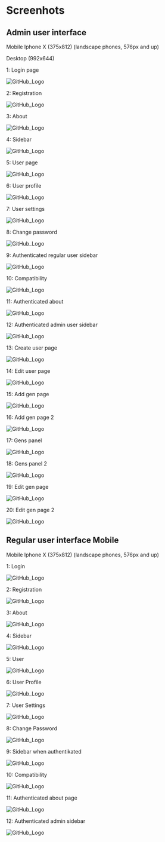 # Screenhots

## Admin user interface

Mobile Iphone X (375x812) (landscape phones, 576px and up)

Desktop (992x644)

1: Login page

![GitHub_Logo](/i/desktop/1.login.png)

2: Registration

![GitHub_Logo](/i/desktop/2.reg.png)

3: About

![GitHub_Logo](/i/desktop/3.about.png)

4: Sidebar

![GitHub_Logo](/i/desktop/4.sidebar.png)

5: User page

![GitHub_Logo](/i/desktop/5.user.png)

6: User profile

![GitHub_Logo](/i/desktop/6.userProfile.png)

7: User settings

![GitHub_Logo](/i/desktop/7.userSettings.png)

8: Change password

![GitHub_Logo](/i/desktop/8.changePas.png)

9: Authenticated regular user sidebar

![GitHub_Logo](/i/desktop/9.authRegSidebar.png)

10: Compatibility

![GitHub_Logo](/i/desktop/10.compat.png)

11: Authenticated about

![GitHub_Logo](/i/desktop/11.authAbout.png)

12: Authenticated admin user sidebar

![GitHub_Logo](/i/desktop/12.authAdminSidebar.png)

13: Create user page

![GitHub_Logo](/i/desktop/13.adminCreateUser.png)

14: Edit user page

![GitHub_Logo](/i/desktop/14.adminCreateUser(edituser).png)

15: Add gen page

![GitHub_Logo](/i/desktop/15.adminGenAdd1.png)

16: Add gen page 2

![GitHub_Logo](/i/desktop/16.adminGenAdd2.png)

17: Gens panel

![GitHub_Logo](/i/desktop/17.adminUserGens1.png)

18: Gens panel 2

![GitHub_Logo](/i/desktop/18.adminUserGens2.png)

19: Edit gen page

![GitHub_Logo](/i/desktop/19.adminEditGen1.png)

20: Edit gen page 2

![GitHub_Logo](/i/desktop/20.adminEditGen2.png)
## Regular user interface Mobile

Mobile Iphone X (375x812) (landscape phones, 576px and up)

1: Login

![GitHub_Logo](/i/phone/1.login.png)

2: Registration

![GitHub_Logo](/i/phone/2.reg.png)

3: About

![GitHub_Logo](/i/phone/3.about.png)

4: Sidebar

![GitHub_Logo](/i/phone/4.sidebar.png)

5: User

![GitHub_Logo](/i/phone/5.user.png)

6: User Profile

![GitHub_Logo](/i/phone/6.userProfile.png)

7: User Settings

![GitHub_Logo](/i/phone/7.userSettings.png)

8: Change Password

![GitHub_Logo](/i/phone/8.changePas.png)

9: Sidebar when authentikated

![GitHub_Logo](/i/phone/9.authRegSidebar.png)

10: Compatibility

![GitHub_Logo](/i/phone/10.compat.png)

11: Authenticated about page

![GitHub_Logo](/i/phone/11.authAbout.png)

12: Authenticated admin sidebar

![GitHub_Logo](/i/phone/12.authAdminSidebar.png)